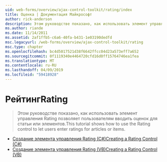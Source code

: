 ```yaml
---
uid: web-forms/overview/ajax-control-toolkit/rating/index
title: Оценка | Документация Майкрософт
author: rick-anderson
description: Этом руководстве показано, как использовать элемент управления Rating позволяет пользователям вводить оценок для статьи или элементов.
ms.author: riande
ms.date: 11/14/2011
ms.assetid: 2af1ffb5-c6a6-40fa-b431-1e03190dedfd
msc.legacyurl: /web-forms/overview/ajax-control-toolkit/rating
msc.type: chapter
ms.openlocfilehash: bc4d5017521d38f6642ffcc04d23a573eff7a652
ms.sourcegitcommit: 0f1119340e4464720cfd16d0ff15764746ea1fea
ms.translationtype: MT
ms.contentlocale: ru-RU
ms.lasthandoff: 04/09/2019
ms.locfileid: "59418928"
---
```

# <a name="rating"></a><span data-ttu-id="49857-103">Рейтинг</span><span class="sxs-lookup"><span data-stu-id="49857-103">Rating</span></span>

> <span data-ttu-id="49857-104">Этом руководстве показано, как использовать элемент управления Rating позволяет пользователям вводить оценок для статьи или элементов.</span><span class="sxs-lookup"><span data-stu-id="49857-104">This tutorial shows how to use the Rating control to let users enter ratings for articles or items.</span></span>


- [<span data-ttu-id="49857-105">Создание элемента управления Rating (C#)</span><span class="sxs-lookup"><span data-stu-id="49857-105">Creating a Rating Control (C#)</span></span>](creating-a-rating-control-cs.md)
- [<span data-ttu-id="49857-106">Создание элемента управления Rating (VB)</span><span class="sxs-lookup"><span data-stu-id="49857-106">Creating a Rating Control (VB)</span></span>](creating-a-rating-control-vb.md)

